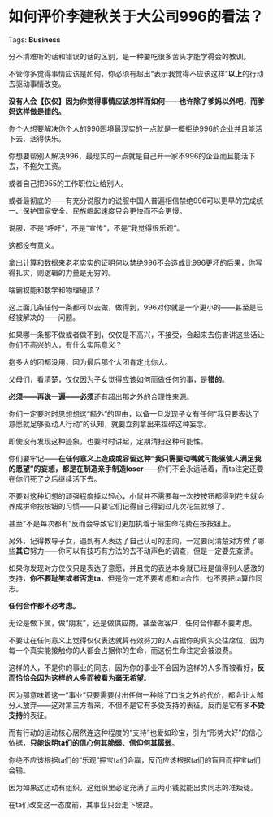 # 如何评价李建秋关于大公司996的看法？

Tags: **Business**

分不清难听的话和错误的话的区别，是一种要吃很多苦头才能学得会的教训。

不管你多觉得事情应该是如何，你必须有超出“表示我觉得不应该这样”**以上**的行动去驱动事情改变。

**没有人会【仅仅】因为你觉得事情应该怎样而如何——也许除了爹妈以外吧，而爹妈这样做是错的。**

你个人想要解决你个人的996困境最现实的一点就是一概拒绝996的企业并且能活下去、活得快乐。

你想要帮别人解决996，最现实的一点就是自己开一家不996的企业而且能活下去，不拖欠工资。

或者自己把955的工作职位让给别人。

或者最彻底的——有充分说服力的说服中国人普遍相信禁绝996可以更早的完成统一、保护国家安全、民族崛起速度只会更快而不会更慢。

说服，不是“呼吁”，不是“宣传”，不是“我觉得很乐观”。

这都没有意义。

拿出计算和数据来老老实实的证明何以禁绝996不会造成比996更坏的后果，你写得扎实，则逻辑的力量是无穷的。

啥霸权能和数学和物理硬顶？

  


这上面几条任何一条都可以去做，做得到，996对你就是一个更小的——甚至是已经被解决的——问题。

如果哪一条都不做或者做不到，仅仅是不高兴，不接受，合起来去伤害讲这些话让你们不高兴的人，有什么实际意义？

抱多大的团都没用，因为最后那个大团肯定比你大。

父母们，看清楚，仅仅因为子女觉得应该如何而做任何的事，是**错的**。

**必须——再说一遍——必须**还有超出那之外的合理性来源。

你们一定要时时思想想这“额外”的理由，以备一旦发现子女有任何“我只要表达了意愿就足够驱动人行动”的认知，就要立刻拿出来捏碎这种妄念。

即使没有发现这种迹象，也要时时讲起，定期清扫这种可能性。

你们要牢记——**在任何意义上造成或容留这种“我只需要动嘴就可能驱使人满足我的愿望”的妄想，都是在制造亲手制造loser**——你们不会永远活着，而ta注定还要在你们死了之后继续活下去。

不要对这种幻想的顽强程度掉以轻心，小鼠并不需要每一次按按钮都得到花生就会养成拼命按按钮的习惯——只要它们记得自己得到过几次花生就够了。

甚至“不是每次都有”反而会导致它们更加执着于把生命花费在按按钮上。

另外，记得教导子女，遇到有人表达了自己认可的志向，一定要问清楚对方做了哪些**其它**努力——你可以有技巧有方法的去不动声色的调查，但是一定要先查清。

如果你发现对方仅仅只是表达了意愿，并且觉的表达本身就已经是值得别人感激的支持，**你不要耻笑或者否定ta**，但是你一定不要考虑和ta合作，也不要把ta算作同志。

**任何合作都不必考虑。**

无论是做下属，做“朋友”，还是做供应商，甚至做客户，任何合作都不要考虑。

不要让在任何意义上觉得仅仅表达就算有效努力的人占据你的真实交往席位，因为每一个真实能接触你的人都会占据你的生命，而这份生命注定会被浪费。

这样的人，不是你的事业的同志，因为你的事业不会因为这样的人多而被看好，**反而恰恰会因为这样的人多而被看为毫无希望**。

因为那意味着这一“事业”只要需要付出任何一种除了口说之外的代价，都会让大部分人放弃——这对第三方看来，不但不是它有多受支持的表征，反而是它有多**不受支持**的表征。

而有行动的运动核心居然连这种程度的“支持”也爱如珍宝，引为“形势大好”的信心依据，**只能说明ta们的信心何其脆弱、信仰何其孱弱**。

你绝不应该根据ta们的“乐观”押宝ta们会赢，反而应该根据ta们的盲目而押宝ta们会输。

因为如果这运动有组织，这组织里必定充满了三两小钱就能出卖同志的准叛徒。

在ta们改变这一态度前，其事业只会走下坡路。



